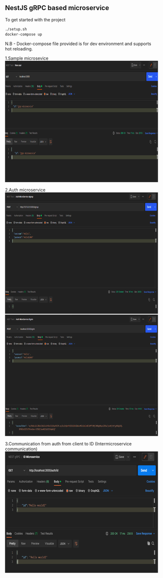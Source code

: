 ## NestJS gRPC based microservice

To get started with the project 

```sh
./setup.sh
docker-compose up
```
N.B - Docker-compose file provided is for dev environment and supports hot reloading.

1.Sample microsevice
<img src="./image/image.png" height=400>


2.Auth microservice
<img src="./image/image1.png" height=400>
<img src="./image/image2.png" height=400>

3.Communication from auth from client to ID (Intermicroservice communication)
<img src="./image/image3.png" height=400>